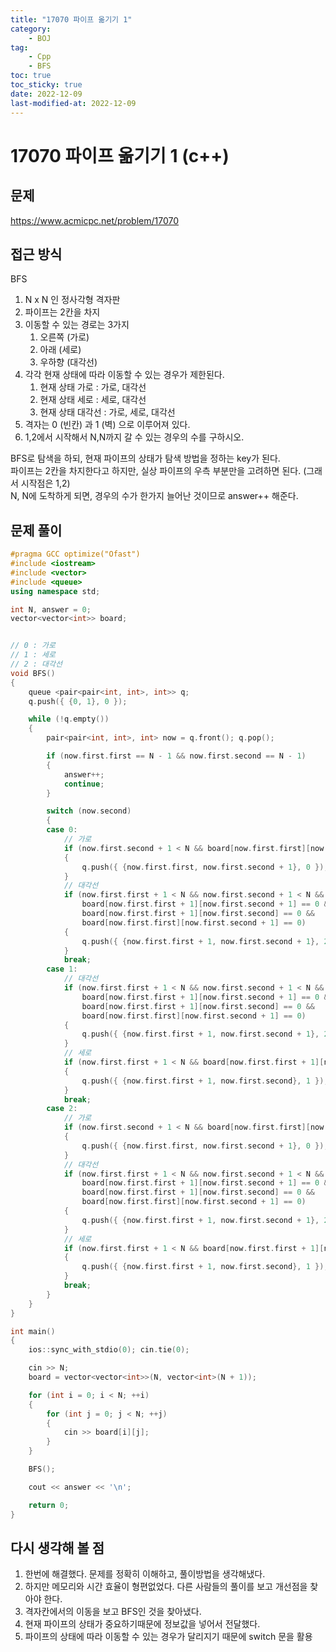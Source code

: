```yaml
---
title: "17070 파이프 옮기기 1"
category:
    - BOJ
tag:
    - Cpp
    - BFS
toc: true
toc_sticky: true
date: 2022-12-09
last-modified-at: 2022-12-09
---
```


# 17070 파이프 옮기기 1 (c++)

## 문제
https://www.acmicpc.net/problem/17070

## 접근 방식
BFS
1. N x N 인 정사각형 격자판
2. 파이프는 2칸을 차지
3. 이동할 수 있는 경로는 3가지
    1. 오른쪽 (가로)
    2. 아래 (세로)
    3. 우하향 (대각선)
4. 각각 현재 상태에 따라 이동할 수 있는 경우가 제한된다.
    1. 현재 상태 가로 : 가로, 대각선
    2. 현재 상태 세로 : 세로, 대각선
    3. 현재 상태 대각선 : 가로, 세로, 대각선
5. 격자는 0 (빈칸) 과 1 (벽) 으로 이루어져 있다.
6. 1,2에서 시작해서 N,N까지 갈 수 있는 경우의 수를 구하시오.

BFS로 탐색을 하되, 현재 파이프의 상태가 탐색 방법을 정하는 key가 된다.   
파이프는 2칸을 차지한다고 하지만, 실상 파이프의 우측 부분만을 고려하면 된다. (그래서 시작점은 1,2)   
N, N에 도착하게 되면, 경우의 수가 한가지 늘어난 것이므로 answer++ 해준다.   

## 문제 풀이
```c++
#pragma GCC optimize("Ofast")
#include <iostream>
#include <vector>
#include <queue>
using namespace std;

int N, answer = 0;
vector<vector<int>> board;


// 0 : 가로
// 1 : 세로
// 2 : 대각선
void BFS()
{
    queue <pair<pair<int, int>, int>> q;
    q.push({ {0, 1}, 0 });

    while (!q.empty())
    {
        pair<pair<int, int>, int> now = q.front(); q.pop();

        if (now.first.first == N - 1 && now.first.second == N - 1)
        {
            answer++;
            continue;
        }

        switch (now.second)
        {
        case 0:
            // 가로
            if (now.first.second + 1 < N && board[now.first.first][now.first.second + 1] == 0)
            {
                q.push({ {now.first.first, now.first.second + 1}, 0 });
            }
            // 대각선
            if (now.first.first + 1 < N && now.first.second + 1 < N &&
                board[now.first.first + 1][now.first.second + 1] == 0 &&
                board[now.first.first + 1][now.first.second] == 0 &&
                board[now.first.first][now.first.second + 1] == 0)
            {
                q.push({ {now.first.first + 1, now.first.second + 1}, 2 });
            }
            break;
        case 1:
            // 대각선
            if (now.first.first + 1 < N && now.first.second + 1 < N &&
                board[now.first.first + 1][now.first.second + 1] == 0 &&
                board[now.first.first + 1][now.first.second] == 0 &&
                board[now.first.first][now.first.second + 1] == 0)
            {
                q.push({ {now.first.first + 1, now.first.second + 1}, 2 });
            }
            // 세로
            if (now.first.first + 1 < N && board[now.first.first + 1][now.first.second] == 0)
            {
                q.push({ {now.first.first + 1, now.first.second}, 1 });
            }
            break;
        case 2:
            // 가로
            if (now.first.second + 1 < N && board[now.first.first][now.first.second + 1] == 0)
            {
                q.push({ {now.first.first, now.first.second + 1}, 0 });
            }
            // 대각선
            if (now.first.first + 1 < N && now.first.second + 1 < N &&
                board[now.first.first + 1][now.first.second + 1] == 0 &&
                board[now.first.first + 1][now.first.second] == 0 &&
                board[now.first.first][now.first.second + 1] == 0)
            {
                q.push({ {now.first.first + 1, now.first.second + 1}, 2 });
            }
            // 세로
            if (now.first.first + 1 < N && board[now.first.first + 1][now.first.second] == 0)
            {
                q.push({ {now.first.first + 1, now.first.second}, 1 });
            }
            break;
        }
    }
}

int main()
{
    ios::sync_with_stdio(0); cin.tie(0);

    cin >> N;
    board = vector<vector<int>>(N, vector<int>(N + 1));

    for (int i = 0; i < N; ++i)
    {
        for (int j = 0; j < N; ++j)
        {
            cin >> board[i][j];
        }
    }

    BFS();

    cout << answer << '\n';

    return 0;
}
```

## 다시 생각해 볼 점
1. 한번에 해결했다. 문제를 정확히 이해하고, 풀이방법을 생각해냈다.
2. 하지만 메모리와 시간 효율이 형편없었다. 다른 사람들의 풀이를 보고 개선점을 찾아야 한다.
3. 격자칸에서의 이동을 보고 BFS인 것을 찾아냈다.
4. 현재 파이프의 상태가 중요하기때문에 정보값을 넣어서 전달했다.
5. 파이프의 상태에 따라 이동할 수 있는 경우가 달리지기 때문에 switch 문을 활용